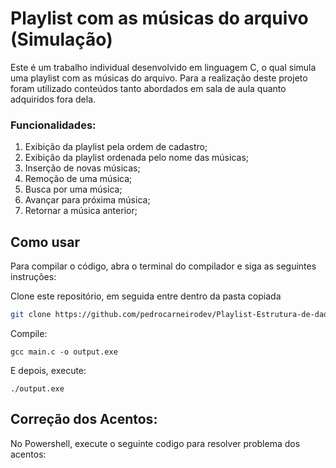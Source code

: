 # Playlist com as músicas do arquivo (Simulação)

 Este é um trabalho individual desenvolvido em linguagem C, o qual simula uma playlist com as músicas do arquivo. Para a realização deste projeto foram utilizado conteúdos tanto abordados em sala de aula quanto adquiridos fora dela.

### Funcionalidades:

1. Exibição da playlist pela ordem de cadastro;
2. Exibição da playlist ordenada pelo nome das músicas;
3. Inserção de novas músicas;
4. Remoção de uma música;
5. Busca por uma música;
6. Avançar para próxima música;
7. Retornar a música anterior;

## Como usar

Para compilar o código, abra o terminal do compilador e siga as seguintes instruções:

Clone este repositório, em seguida entre dentro da pasta copiada

```bash
git clone https://github.com/pedrocarneirodev/Playlist-Estrutura-de-dados.git
```

Compile:
```
gcc main.c -o output.exe
```

E depois, execute:
```
./output.exe
```
## Correção dos Acentos:

No Powershell, execute o seguinte codigo para resolver problema dos acentos:

